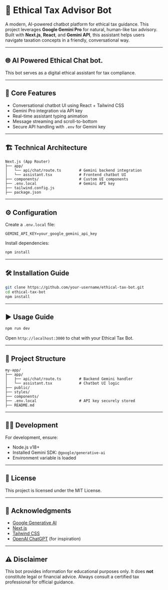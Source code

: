 # 🤖 Ethical Tax Advisor Bot

A modern, AI-powered chatbot platform for ethical tax guidance. This project leverages **Google Gemini Pro** for natural, human-like tax advisory. Built with **Next.js**, **React**, and **Gemini API**, this assistant helps users navigate taxation concepts in a friendly, conversational way.

---

## 🌐 AI Powered Ethical Chat bot.

This bot serves as a digital ethical assistant for tax compliance.

---

## 🚀 Core Features

* Conversational chatbot UI using React + Tailwind CSS
* Gemini Pro integration via API key
* Real-time assistant typing animation
* Message streaming and scroll-to-bottom
* Secure API handling with `.env` for Gemini key

---

## 🏗️ Technical Architecture

```
Next.js (App Router)
├── app/
│   └── api/chat/route.ts        # Gemini backend integration
│   └── assistant.tsx            # Frontend chatbot UI
├── components/                  # Custom UI components
├── .env.local                   # Gemini API key
├── tailwind.config.js
├── package.json
```

---

## ⚙️ Configuration

Create a `.env.local` file:

```env
GEMINI_API_KEY=your_google_gemini_api_key
```

Install dependencies:

```bash
npm install
```

---

## 🛠️ Installation Guide

```bash
git clone https://github.com/your-username/ethical-tax-bot.git
cd ethical-tax-bot
npm install
```

---

## ▶️ Usage Guide

```bash
npm run dev
```

Open `http://localhost:3000` to chat with your Ethical Tax Bot.

---

## 📁 Project Structure

```
my-app/
├── app/
│   ├── api/chat/route.ts        # Backend Gemini handler
│   └── assistant.tsx            # Chatbot UI logic
├── public/
├── styles/
├── components/
├── .env.local                   # API key securely stored
├── README.md
```

---

## 👩‍💻 Development

For development, ensure:

* Node.js v18+
* Installed Gemini SDK: `@google/generative-ai`
* Environment variable is loaded

---

## 📄 License

This project is licensed under the MIT License.

---

## 👏 Acknowledgments

* [Google Generative AI](https://ai.google.dev)
* [Next.js](https://nextjs.org)
* [Tailwind CSS](https://tailwindcss.com)
* [OpenAI ChatGPT](https://openai.com/chatgpt) (for inspiration)

---

## ⚠️ Disclaimer

This bot provides information for educational purposes only. It does **not** constitute legal or financial advice. Always consult a certified tax professional for official guidance.
